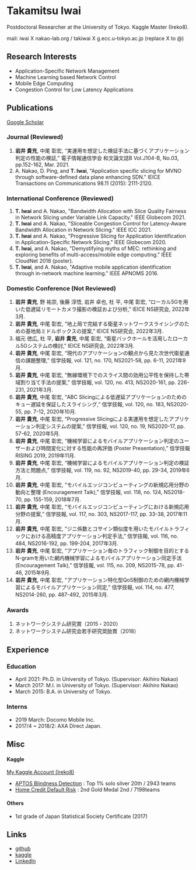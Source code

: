 # Takamitsu Iwai

Postdoctoral Researcher at the University of Tokyo. Kaggle Master (Ireko8).

mail: iwai X nakao-lab.org / takiwai X g.ecc.u-tokyo.ac.jp (replace X to @) 

## Research Interests
* Application-Specific Network Management
* Machine Learning based Network Control
* Mobile Edge Computing
* Congestion Control for Low Latency Applications

## Publications

[Google Scholar](https://scholar.google.com/citations?user=-AysMmcAAAAJ&hl=ja)

### Journal (Reviewed)

1. __岩井 貴充__, 中尾 彰宏, “実運用を想定した検証手法に基づくアプリケーション判定の性能の検証,” 電子情報通信学会 和文論文誌B Vol.J104-B, No.03, pp.152-162, Mar. 2021.
2. A. Nakao, D. Ping, and __T. Iwai__, "Application specific slicing for MVNO through software-defined data plane enhancing SDN." IEICE Transactions on Communications 98.11 (2015): 2111-2120.

### International Conference (Reviewed)

1. __T. Iwai__ and A. Nakao, "Bandwidth Allocation with Slice Quality Fairness in Network Slicing under Variable Link Capacity." IEEE Globecom 2021.
2. __T. Iwai__ and A. Nakao, "Sliceable Congestion Control for Latency-Aware Bandwidth Allocation in Network Slicing." IEEE ICC 2021.
3. __T. Iwai__ and A. Nakao, "Progressive Slicing for Application Identification in Application-Specific Network Slicing." IEEE Globecom 2020.
4. __T. Iwai__, and A. Nakao, "Demystifying myths of MEC: rethinking and exploring benefits of multi-access/mobile edge computing." IEEE CloudNet 2018 (poster).
5. __T. Iwai__, and A. Nakao, "Adaptive mobile application identification through in-network machine learning." IEEE APNOMS 2016.

### Domestic Conference (Not Reviewed)

1. __岩井 貴充__, 野 祐崇, 後藤 淳悟, 岩井 卓也, 杜 平, 中尾 彰宏, “ローカル5Gを用いた低遅延リモートカメラ撮影の検証および分析,” IEICE NS研究会, 2022年3月.
2. __岩井 貴充__, 中尾 彰宏, “地上局で完結する衛星ネットワークスライシングのための基地局ミドルボックスの提案,” IEICE NS研究会, 2022年3月.
3. 福元 徳広, 杜 平, __岩井 貴充__, 中尾 彰宏, “衛星バックホールを活用したローカル5Gシステムの検討,” IEICE NS研究会, 2022年3月.
4. __岩井 貴充__, 中尾 彰宏, “現代のアプリケーションの観点から見た次世代衛星通信の課題整理,” 信学技報, vol. 121, no. 170, NS2021-58, pp. 6-11, 2021年9月.
5. __岩井 貴充__, 中尾 彰宏, “無線環境下でのスライス間の効用公平性を保持した帯域割り当て手法の提案,” 信学技報, vol. 120, no. 413, NS2020-161, pp. 226-231, 2021年3月.
6. __岩井 貴充__, 中尾 彰宏, “ABC Slicingによる低遅延アプリケーションのためのキュー遅延を保証したスライシング,” 信学技報, vol. 120, no. 183, NS2020-55, pp. 7-12, 2020年10月.
7. __岩井 貴充__, 中尾 彰宏, “Progressive Slicingによる実運用を想定したアプリケーション判定システムの提案,” 信学技報, vol. 120, no. 19, NS2020-17, pp. 57-62, 2020年5月.
8. __岩井 貴充__, 中尾 彰宏, “機械学習によるモバイルアプリケーション判定のユーザーおよび時間変化に対する性能の再評価 (Poster Presentation),” 信学技報 RISING 2019, 2019年11月.
9. __岩井 貴充__, 中尾 彰宏, “機械学習によるモバイルアプリケーション判定の検証方法と問題点,” 信学技報, vol. 119, no. 92, NS2019-40, pp. 29-34, 2019年6月.
10. __岩井 貴充__, 中尾 彰宏, “モバイルエッジコンピューティングの新規応用分野の動向と整理 (Encouragement Talk),” 信学技報, vol. 118, no. 124, NS2018-70, pp. 155-159, 2018年7月. 
11. __岩井 貴充__, 中尾 彰宏, “モバイルエッジコンピューティングにおける新規応用分野の提案,” 信学技報, vol. 117, no. 303, NS2017-117, pp. 33-38, 2017年11月.
12. __岩井 貴充__, 中尾 彰宏, “ジニ係数とコサイン類似度を用いたモバイルトラフィックにおける高精度アプリケーション判定手法,” 信学技報, vol. 116, no. 484, NS2016-192, pp. 199-204, 2017年3月.
13. __岩井 貴充__, 中尾 彰宏, “アプリケーション毎のトラフィック制御を目的とするN-gramを用いた網内機械学習によるモバイルアプリケーション同定手法 (Encouragement Talk),” 信学技報, vol. 115, no. 209, NS2015-78, pp. 41-46, 2015年9月.
14. __岩井 貴充__, 中尾 彰宏, “アプリケーション特化型QoS制御のための網内機械学習によるモバイルアプリケーション同定,” 信学技報, vol. 114, no. 477, NS2014-260, pp. 487-492, 2015年3月.

### Awards

1. ネットワークシステム研究賞（2015・2020）
2. ネットワークシステム研究会若手研究奨励賞（2018）

## Experience

### Education
* April 2021: Ph.D. in University of Tokyo. (Supervisor: Akihiro Nakao)
* March 2017: M.I. in University of Tokyo. (Supervisor: Akihiro Nakao)
* March 2015: B.A. in University of Tokyo.

### Interns
* 2019 March: Docomo Mobile Inc.
* 2017/4 ~ 2018/2: AXA Direct Japan.

## Misc

#### Kaggle
[My Kaggle Account (Ireko8)](https://www.kaggle.com/ireko8)

* [APTOS Blindness Detection](https://www.kaggle.com/c/aptos2019-blindness-detection/leaderboard) : Top 1% solo silver 20th / 2943 teams
* [Home Credit Default Risk](https://www.kaggle.com/c/home-credit-default-risk) : 2nd Gold Medal 2nd / 7198teams

#### Others

* 1st grade of Japan Statistical Society Certificate (2017)

## Links
* [github](https://github.com/ireko8)
* [kaggle](https://www.kaggle.com/ireko8)
* [LinkedIn](https://www.linkedin.com/in/takamitsu-iwai-baab8a155/)
